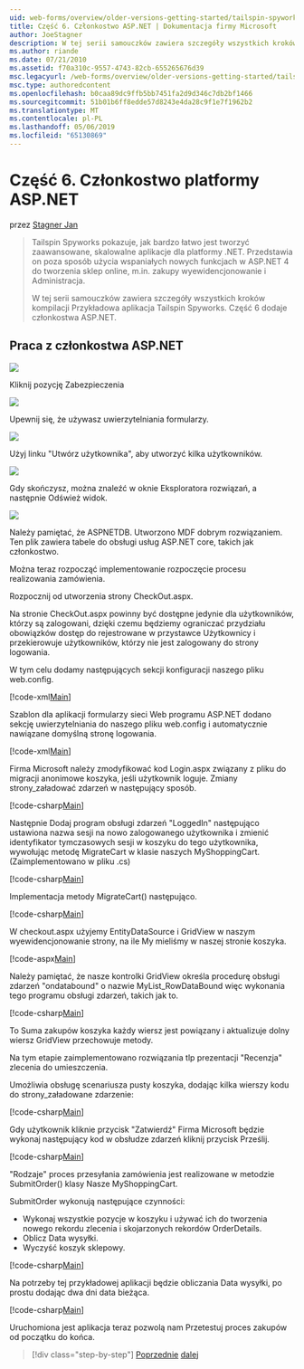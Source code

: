 ```yaml
---
uid: web-forms/overview/older-versions-getting-started/tailspin-spyworks/tailspin-spyworks-part-6
title: Część 6. Członkostwo ASP.NET | Dokumentacja firmy Microsoft
author: JoeStagner
description: W tej serii samouczków zawiera szczegóły wszystkich kroków kompilacji Przykładowa aplikacja Tailspin Spyworks. Część 6 dodaje członkostwa ASP.NET.
ms.author: riande
ms.date: 07/21/2010
ms.assetid: f70a310c-9557-4743-82cb-655265676d39
msc.legacyurl: /web-forms/overview/older-versions-getting-started/tailspin-spyworks/tailspin-spyworks-part-6
msc.type: authoredcontent
ms.openlocfilehash: b0caa89dc9ffb5bb7451fa2d9d346c7db2bf1466
ms.sourcegitcommit: 51b01b6ff8edde57d8243e4da28c9f1e7f1962b2
ms.translationtype: MT
ms.contentlocale: pl-PL
ms.lasthandoff: 05/06/2019
ms.locfileid: "65130869"
---
```

# <a name="part-6-aspnet-membership"></a>Część 6. Członkostwo platformy ASP.NET

przez [Stagner Jan](https://github.com/JoeStagner)

> Tailspin Spyworks pokazuje, jak bardzo łatwo jest tworzyć zaawansowane, skalowalne aplikacje dla platformy .NET. Przedstawia on poza sposób użycia wspaniałych nowych funkcjach w ASP.NET 4 do tworzenia sklep online, m.in. zakupy wyewidencjonowanie i Administracja.
> 
> W tej serii samouczków zawiera szczegóły wszystkich kroków kompilacji Przykładowa aplikacja Tailspin Spyworks. Część 6 dodaje członkostwa ASP.NET.

## <a id="_Toc260221672"></a>  Praca z członkostwa ASP.NET

![](tailspin-spyworks-part-6/_static/image1.png)

Kliknij pozycję Zabezpieczenia

![](tailspin-spyworks-part-6/_static/image1.jpg)

Upewnij się, że używasz uwierzytelniania formularzy.

![](tailspin-spyworks-part-6/_static/image2.jpg)

Użyj linku "Utwórz użytkownika", aby utworzyć kilka użytkowników.

![](tailspin-spyworks-part-6/_static/image3.jpg)

Gdy skończysz, można znaleźć w oknie Eksploratora rozwiązań, a następnie Odśwież widok.

![](tailspin-spyworks-part-6/_static/image2.png)

Należy pamiętać, że ASPNETDB. Utworzono MDF dobrym rozwiązaniem. Ten plik zawiera tabele do obsługi usług ASP.NET core, takich jak członkostwo.

Można teraz rozpocząć implementowanie rozpoczęcie procesu realizowania zamówienia.

Rozpocznij od utworzenia strony CheckOut.aspx.

Na stronie CheckOut.aspx powinny być dostępne jedynie dla użytkowników, którzy są zalogowani, dzięki czemu będziemy ograniczać przydziału obowiązków dostęp do rejestrowane w przystawce Użytkownicy i przekierowuje użytkowników, którzy nie jest zalogowany do strony logowania.

W tym celu dodamy następujących sekcji konfiguracji naszego pliku web.config.

[!code-xml[Main](tailspin-spyworks-part-6/samples/sample1.xml)]

Szablon dla aplikacji formularzy sieci Web programu ASP.NET dodano sekcję uwierzytelniania do naszego pliku web.config i automatycznie nawiązane domyślną stronę logowania.

[!code-xml[Main](tailspin-spyworks-part-6/samples/sample2.xml)]

Firma Microsoft należy zmodyfikować kod Login.aspx związany z pliku do migracji anonimowe koszyka, jeśli użytkownik loguje. Zmiany strony\_załadować zdarzeń w następujący sposób.

[!code-csharp[Main](tailspin-spyworks-part-6/samples/sample3.cs)]

Następnie Dodaj program obsługi zdarzeń "LoggedIn" następująco ustawiona nazwa sesji na nowo zalogowanego użytkownika i zmienić identyfikator tymczasowych sesji w koszyku do tego użytkownika, wywołując metodę MigrateCart w klasie naszych MyShoppingCart. (Zaimplementowano w pliku .cs)

[!code-csharp[Main](tailspin-spyworks-part-6/samples/sample4.cs)]

Implementacja metody MigrateCart() następująco.

[!code-csharp[Main](tailspin-spyworks-part-6/samples/sample5.cs)]

W checkout.aspx użyjemy EntityDataSource i GridView w naszym wyewidencjonowanie strony, na ile My mieliśmy w naszej stronie koszyka.

[!code-aspx[Main](tailspin-spyworks-part-6/samples/sample6.aspx)]

Należy pamiętać, że nasze kontrolki GridView określa procedurę obsługi zdarzeń "ondatabound" o nazwie MyList\_RowDataBound więc wykonania tego programu obsługi zdarzeń, takich jak to.

[!code-csharp[Main](tailspin-spyworks-part-6/samples/sample7.cs)]

To Suma zakupów koszyka każdy wiersz jest powiązany i aktualizuje dolny wiersz GridView przechowuje metody.

Na tym etapie zaimplementowano rozwiązania tlp prezentacji "Recenzja" zlecenia do umieszczenia.

Umożliwia obsługę scenariusza pusty koszyka, dodając kilka wierszy kodu do strony\_załadowane zdarzenie:

[!code-csharp[Main](tailspin-spyworks-part-6/samples/sample8.cs)]

Gdy użytkownik kliknie przycisk "Zatwierdź" Firma Microsoft będzie wykonaj następujący kod w obsłudze zdarzeń kliknij przycisk Prześlij.

[!code-csharp[Main](tailspin-spyworks-part-6/samples/sample9.cs)]

"Rodzaje" proces przesyłania zamówienia jest realizowane w metodzie SubmitOrder() klasy Nasze MyShoppingCart.

SubmitOrder wykonują następujące czynności:

- Wykonaj wszystkie pozycje w koszyku i używać ich do tworzenia nowego rekordu zlecenia i skojarzonych rekordów OrderDetails.
- Oblicz Data wysyłki.
- Wyczyść koszyk sklepowy.

[!code-csharp[Main](tailspin-spyworks-part-6/samples/sample10.cs)]

Na potrzeby tej przykładowej aplikacji będzie obliczania Data wysyłki, po prostu dodając dwa dni data bieżąca.

[!code-csharp[Main](tailspin-spyworks-part-6/samples/sample11.cs)]

Uruchomiona jest aplikacja teraz pozwolą nam Przetestuj proces zakupów od początku do końca.

> [!div class="step-by-step"]
> [Poprzednie](tailspin-spyworks-part-5.md)
> [dalej](tailspin-spyworks-part-7.md)
